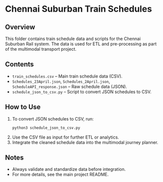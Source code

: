 # Chennai Suburban Train Schedules

## Overview
This folder contains train schedule data and scripts for the Chennai Suburban Rail system. The data is used for ETL and pre-processing as part of the multimodal transport project.

## Contents
- `train_schedules.csv` – Main train schedule data (CSV).
- `Schedules_23April.json`, `Schedules_2April.json`, `ScheduleAPI_response.json` – Raw schedule data (JSON).
- `schedule_json_to_csv.py` – Script to convert JSON schedules to CSV.

## How to Use
1. To convert JSON schedules to CSV, run:
   ```bash
   python3 schedule_json_to_csv.py
   ```
2. Use the CSV file as input for further ETL or analytics.
3. Integrate the cleaned schedule data into the multimodal journey planner.

## Notes
- Always validate and standardize data before integration.
- For more details, see the main project README. 